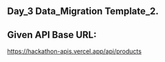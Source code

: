 ## Day_3 Data_Migration Template_2.
## Given API Base URL:
https://hackathon-apis.vercel.app/api/products

